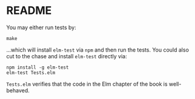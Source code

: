 # README

You may either run tests by:

```
make
```

...which will install `elm-test` via `npm` and then run the tests.
You could also cut to the chase and install `elm-test` directly via:

```
npm install -g elm-test
elm-test Tests.elm
```

`Tests.elm` verifies that the code in the Elm chapter of the book is well-behaved.
